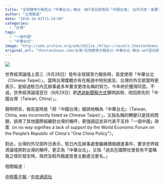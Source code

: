 ```yaml
---
title: "全球競爭力報告以「中華台北」稱台　WEF翌日即改回「中國台灣」　台外交部：會要求更正"
author: "立場報道"
date: "2016-10-03T11:24:00"
categories:
  - "台灣"
tags:
  - "一個中國"
  - "中華台北"
image: "http://web.archive.org/web/2021im_/https://assets.thestandnews.com/media/photos/chinese-01_TRwaO.png"
original_url: "thestandnews.com/台灣/全球競爭力報告以-中華台北-稱台-wef翌日即改回-中國台灣-台外交部-會要求更正"
---
```

![](http://web.archive.org/web/2021im_/https://assets.thestandnews.com/media/photos/chinese-01_TRwaO.png)

世界經濟論壇上周三（9月28日）發布全球競爭力報告時，首度使用「中華台北（Chinese Taipei）」，當時台灣媒體亦有在報道中特別提及，台灣的外交部當時更表示，是經過駐日內瓦辦事處多年要求更改名稱的努力，今年終於獲得同意。不過，世界經濟論壇翌日（9月29日）即[透過新聞稿方式](http://web.archive.org/web/20211229103230/https://www.weforum.org/press/2016/09/global-competitiveness-report-2016-2017)聲明誤用，改回原先的「中國台灣（Taiwan, China）」。

聲明明言，報告當時是「把『中國台灣』錯誤地稱為『中華台北』（Taiwan, China, was incorrectly listed as Chinese Taipei）」，又指名稱的轉變只是技術問題，誤用了其他國際組織對台灣的稱呼，更強調這並非代表不支持「一個中國」政策（in no way signifies a lack of support by the World Economic Forum on the People’s Republic of China's "One China Policy"）。

對此，台灣的外交部昨日表示，駐日內瓦辦事處會繼續積極跟進事件，要求世界經濟論壇將對台灣的稱呼，更正為「中華台北」，又指「過去在國際社會若有不當稱我之情形發生時，政府及駐外館處皆會主動進洽更名。」

相關報道：

[中時電子報](http://web.archive.org/web/20211229103230/http://www.chinatimes.com/realtimenews/20161003001819-260407)／[中央通訊社](http://web.archive.org/web/20211229103230/http://www.cna.com.tw/news/firstnews/201610020251-1.aspx)